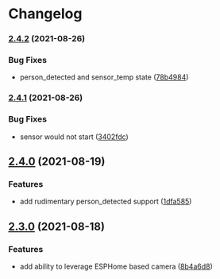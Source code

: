 # Changelog

### [2.4.2](https://www.github.com/TheRealWaldo/thermal/compare/v2.4.1...v2.4.2) (2021-08-26)


### Bug Fixes

* person_detected and sensor_temp state ([78b4984](https://www.github.com/TheRealWaldo/thermal/commit/78b498419da6559cca9bc4d7d21b54fe8034935d))

### [2.4.1](https://www.github.com/TheRealWaldo/thermal/compare/v2.4.0...v2.4.1) (2021-08-26)


### Bug Fixes

* sensor would not start ([3402fdc](https://www.github.com/TheRealWaldo/thermal/commit/3402fdcec5cb50d21a2f2dc514961492dcd18b22))

## [2.4.0](https://www.github.com/TheRealWaldo/thermal/compare/v2.3.0...v2.4.0) (2021-08-19)


### Features

* add rudimentary person_detected support ([1dfa585](https://www.github.com/TheRealWaldo/thermal/commit/1dfa585305c25125051b5d1444890aa9e7b01a0c))

## [2.3.0](https://www.github.com/TheRealWaldo/thermal/compare/v2.2.1...v2.3.0) (2021-08-18)


### Features

* add ability to leverage ESPHome based camera ([8b4a6d8](https://www.github.com/TheRealWaldo/thermal/commit/8b4a6d8ab6210784c3ca776f61e221dca09749b1))
